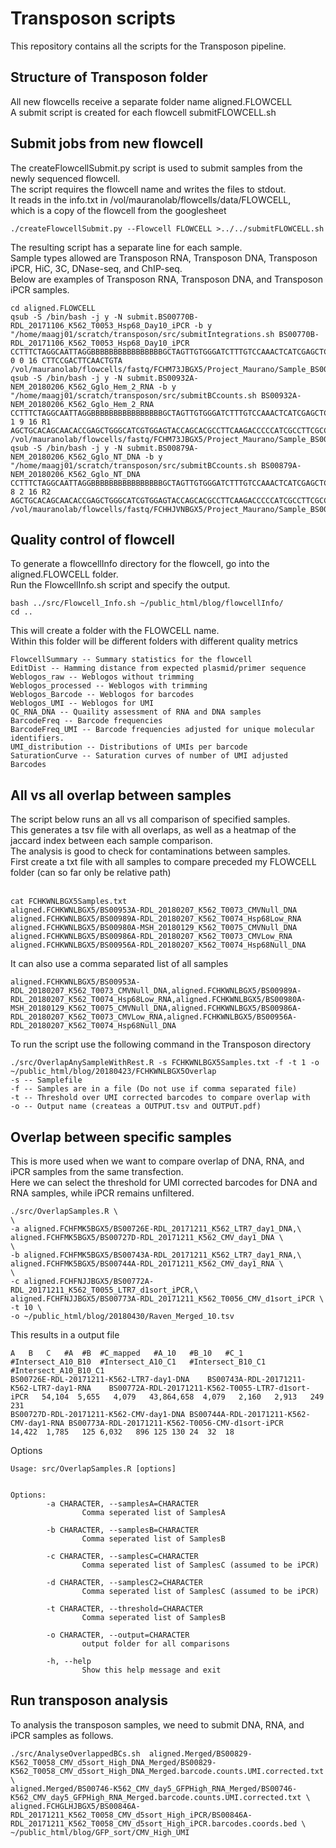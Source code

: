# Transposon scripts 
This repository contains all the scripts for the Transposon pipeline.

## Structure of Transposon folder
All new flowcells receive a separate folder name aligned.FLOWCELL  
A submit script is created for each flowcell submitFLOWCELL.sh

## Submit jobs from new flowcell
The createFlowcellSubmit.py script is used to submit samples from the newly sequenced flowcell.  
The script requires the flowcell name and writes the files to stdout.  
It reads in the info.txt in /vol/mauranolab/flowcells/data/FLOWCELL,  
which is a copy of the flowcell from the googlesheet

```
./createFlowcellSubmit.py --Flowcell FLOWCELL >../../submitFLOWCELL.sh
```

The resulting script has a separate line for each sample.  
Sample types allowed are Transposon RNA, Transposon DNA, Transposon iPCR, HiC, 3C, DNase-seq, and ChIP-seq.  
Below are examples of Transposon RNA, Transposon DNA, and Transposon iPCR samples.  
```
cd aligned.FLOWCELL
qsub -S /bin/bash -j y -N submit.BS00770B-RDL_20171106_K562_T0053_Hsp68_Day10_iPCR -b y "/home/maagj01/scratch/transposon/src/submitIntegrations.sh BS00770B-RDL_20171106_K562_T0053_Hsp68_Day10_iPCR CCTTTCTAGGCAATTAGGBBBBBBBBBBBBBBBBGCTAGTTGTGGGATCTTTGTCCAAACTCATCGAGCTCGGGA 0 0 16 CTTCCGACTTCAACTGTA /vol/mauranolab/flowcells/fastq/FCHM73JBGX5/Project_Maurano/Sample_BS00770B/"
qsub -S /bin/bash -j y -N submit.BS00932A-NEM_20180206_K562_Gglo_Hem_2_RNA -b y "/home/maagj01/scratch/transposon/src/submitBCcounts.sh BS00932A-NEM_20180206_K562_Gglo_Hem_2_RNA CCTTTCTAGGCAATTAGGBBBBBBBBBBBBBBBBGCTAGTTGTGGGATCTTTGTCCAAACTCATCGAGCTCGGGA 1 9 16 R1 AGCTGCACAGCAACACCGAGCTGGGCATCGTGGAGTACCAGCACGCCTTCAAGACCCCCATCGCCTTCGCCAGATC /vol/mauranolab/flowcells/fastq/FCHM73JBGX5/Project_Maurano/Sample_BS00932A/"
qsub -S /bin/bash -j y -N submit.BS00879A-NEM_20180206_K562_Gglo_NT_DNA -b y "/home/maagj01/scratch/transposon/src/submitBCcounts.sh BS00879A-NEM_20180206_K562_Gglo_NT_DNA CCTTTCTAGGCAATTAGGBBBBBBBBBBBBBBBBGCTAGTTGTGGGATCTTTGTCCAAACTCATCGAGCTCGGGA 8 2 16 R2 AGCTGCACAGCAACACCGAGCTGGGCATCGTGGAGTACCAGCACGCCTTCAAGACCCCCATCGCCTTCGCCAGATC /vol/mauranolab/flowcells/fastq/FCHHJVNBGX5/Project_Maurano/Sample_BS00879A/"
```


## Quality control of flowcell
To generate a flowcellInfo directory for the flowcell, go into the aligned.FLOWCELL folder.  
Run the FlowcellInfo.sh script and specify the output.  
```
bash ../src/Flowcell_Info.sh ~/public_html/blog/flowcellInfo/
cd ..
```

This will create a folder with the FLOWCELL name.  
Within this folder will be different folders with different quality metrics
```
FlowcellSummary -- Summary statistics for the flowcell
EditDist -- Hamming distance from expected plasmid/primer sequence
Weblogos_raw -- Weblogos without trimming
Weblogos_processed -- Weblogos with trimming
Weblogos_Barcode -- Weblogos for barcodes
Weblogos_UMI -- Weblogos for UMI
QC_RNA_DNA -- Quaility assessment of RNA and DNA samples
BarcodeFreq -- Barcode frequencies
BarcodeFreq_UMI -- Barcode frequencies adjusted for unique molecular identifiers.
UMI_distribution -- Distributions of UMIs per barcode
SaturationCurve -- Saturation curves of number of UMI adjusted Barcodes
```

## All vs all overlap between samples
The script below runs an all vs all comparison of specified samples.  
This generates a tsv file with all overlaps, as well as a heatmap of the jaccard index between each sample comparison.  
The analysis is good to check for contaminations between samples.  
First create a txt file with all samples to compare preceded my FLOWCELL folder (can so far only be relative path)  
<br>

```
cat FCHKWNLBGX5Samples.txt
aligned.FCHKWNLBGX5/BS00953A-RDL_20180207_K562_T0073_CMVNull_DNA
aligned.FCHKWNLBGX5/BS00989A-RDL_20180207_K562_T0074_Hsp68Low_RNA
aligned.FCHKWNLBGX5/BS00980A-MSH_20180129_K562_T0075_CMVNull_DNA
aligned.FCHKWNLBGX5/BS00986A-RDL_20180207_K562_T0073_CMVLow_RNA
aligned.FCHKWNLBGX5/BS00956A-RDL_20180207_K562_T0074_Hsp68Null_DNA
```

It can also use a comma separated list of all samples
```
aligned.FCHKWNLBGX5/BS00953A-RDL_20180207_K562_T0073_CMVNull_DNA,aligned.FCHKWNLBGX5/BS00989A-RDL_20180207_K562_T0074_Hsp68Low_RNA,aligned.FCHKWNLBGX5/BS00980A-MSH_20180129_K562_T0075_CMVNull_DNA,aligned.FCHKWNLBGX5/BS00986A-RDL_20180207_K562_T0073_CMVLow_RNA,aligned.FCHKWNLBGX5/BS00956A-RDL_20180207_K562_T0074_Hsp68Null_DNA
```

To run the script use the following command in the Transposon directory
```
./src/OverlapAnySampleWithRest.R -s FCHKWNLBGX5Samples.txt -f -t 1 -o ~/public_html/blog/20180423/FCHKWNLBGX5Overlap
-s -- Samplefile
-f -- Samples are in a file (Do not use if comma separated file)
-t -- Threshold over UMI corrected barcodes to compare overlap with
-o -- Output name (createas a OUTPUT.tsv and OUTPUT.pdf)
```

## Overlap between specific samples
This is more used when we want to compare overlap of DNA, RNA, and iPCR samples from the same transfection.  
Here we can select the threshold for UMI corrected barcodes for DNA and RNA samples, while iPCR remains unfiltered.

```
./src/OverlapSamples.R \
\
-a aligned.FCHFMK5BGX5/BS00726E-RDL_20171211_K562_LTR7_day1_DNA,\
aligned.FCHFMK5BGX5/BS00727D-RDL_20171211_K562_CMV_day1_DNA \
\
-b aligned.FCHFMK5BGX5/BS00743A-RDL_20171211_K562_LTR7_day1_RNA,\
aligned.FCHFMK5BGX5/BS00744A-RDL_20171211_K562_CMV_day1_RNA \
\
-c aligned.FCHFNJJBGX5/BS00772A-RDL_20171211_K562_T0055_LTR7_d1sort_iPCR,\
aligned.FCHFNJJBGX5/BS00773A-RDL_20171211_K562_T0056_CMV_d1sort_iPCR \
-t 10 \
-o ~/public_html/blog/20180430/Raven_Merged_10.tsv 
```

This results in a output file
```
A	B	C	#A	#B	#C_mapped	#A_10	#B_10	#C_1	#Intersect_A10_B10	#Intersect_A10_C1	#Intersect_B10_C1	#Intersect_A10_B10_C1
BS00726E-RDL-20171211-K562-LTR7-day1-DNA	BS00743A-RDL-20171211-K562-LTR7-day1-RNA	BS00772A-RDL-20171211-K562-T0055-LTR7-d1sort-iPCR	54,104	5,655	4,079	43,864,658	4,079	2,160	2,913	249	231
BS00727D-RDL-20171211-K562-CMV-day1-DNA	BS00744A-RDL-20171211-K562-CMV-day1-RNA	BS00773A-RDL-20171211-K562-T0056-CMV-d1sort-iPCR	14,422	1,785	125	6,032	896	125	130	24	32	18
```

Options
```
Usage: src/OverlapSamples.R [options]


Options:
        -a CHARACTER, --samplesA=CHARACTER
                Comma seperated list of SamplesA

        -b CHARACTER, --samplesB=CHARACTER
                Comma seperated list of SamplesB

        -c CHARACTER, --samplesC=CHARACTER
                Comma seperated list of SamplesC (assumed to be iPCR)

        -d CHARACTER, --samplesC2=CHARACTER
                Comma seperated list of SamplesC (assumed to be iPCR)

        -t CHARACTER, --threshold=CHARACTER
                Comma seperated list of SamplesB

        -o CHARACTER, --output=CHARACTER
                output folder for all comparisons

        -h, --help
                Show this help message and exit
```



## Run transposon analysis
To analysis the transposon samples, we need to submit DNA, RNA, and iPCR samples as follows.

```
./src/AnalyseOverlappedBCs.sh  aligned.Merged/BS00829-K562_T0058_CMV_d5sort_High_DNA_Merged/BS00829-K562_T0058_CMV_d5sort_High_DNA_Merged.barcode.counts.UMI.corrected.txt \
aligned.Merged/BS00746-K562_CMV_day5_GFPHigh_RNA_Merged/BS00746-K562_CMV_day5_GFPHigh_RNA_Merged.barcode.counts.UMI.corrected.txt \
aligned.FCHGLHJBGX5/BS00846A-RDL_20171211_K562_T0058_CMV_d5sort_High_iPCR/BS00846A-RDL_20171211_K562_T0058_CMV_d5sort_High_iPCR.barcodes.coords.bed \
~/public_html/blog/GFP_sort/CMV_High_UMI

```





